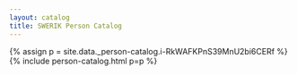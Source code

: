 ```yaml
---
layout: catalog
title: SWERIK Person Catalog
---
```

{% assign p = site.data._person-catalog.i-RkWAFKPnS39MnU2bi6CERf %}
{% include person-catalog.html p=p %}


